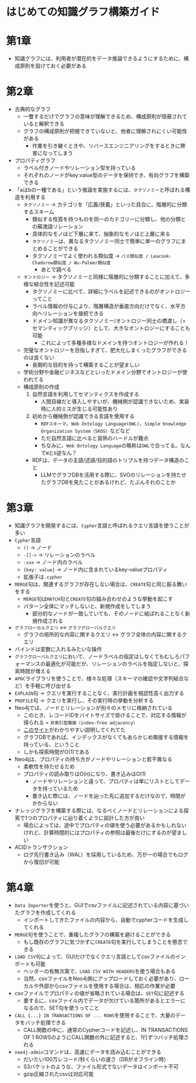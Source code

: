 # はじめての知識グラフ構築ガイド

# 第1章
* 知識グラフには、利用者が潜在的をデータ推論できるようにするために、構成原則を設けておく必要がある

# 第2章
* 古典的なグラフ
    * 一瞥するだけでグラフの意味が理解できるため、構成原則が隠蔽されていると解釈できる
    * グラフの構成原則が把握できていないと、他者に理解されにくい可能性がある
        * 作業を引き継ぐときや、リバースエンジニアリングをするときに弊害になってしまう
* プロパティグラフ
    * ラベル付きノードやリレーション型を持っている
    * それぞれのノードがkey:value型のデータを保持でき、有向グラフを構築できる
* 「aはbの一種である」という推論を実施するには、`タクソノミー`と呼ばれる構造を利用する
    * `タクソノミー` -> カテゴリを「広義/狭義」といった具合に、階層的に分類するスキーム
        * 類似する性質を持つものを同一のカテゴリーに分類し、他の分類との蘇澳語リレーション
        * 具体的なモノほど下層に来て、抽象的なモノほど上層に来る
        * `タクソノミー`は、異なるタクソノミー同士で簡単に単一のグラフにまとめることができる
        * タクソノミーでよく使われる類似度 -> `パス類似度 / Leacook-Chadorow類似度 / Wu-Palmer類似度`
          * あとで調べる
    * `オントロジー` -> タクソノミーと同様に階層的に分類することに加えて、多様な結合性を記述可能
        * タクソノミーに比べて、詳細にラベルを記述できるのがオントロジーってこと
        * ラベル情報の付与により、階層構造が垂直方向だけでなく、水平方向へリレーションを接続できる
        * ドメイン知識が異なるタクソノミー/オントロジー同士の橋渡し（=セマンティックブリッジ）として、大きなオントロジーにすることも可能
            * これによって多種多様なドメインを持つオントロジーが作れる！
    * 完璧なオントロジーを目指しすぎて、肥大化しまくったグラフができるのは良くない
        * 長期的な目的を持って構築することが望ましい
    * 学術分野や金融ビジネスなどといったドメイン分野でオントロジーが使われてる
    * 構成原則の作成
        1. 自然言語を利用してセマンティクスを作成する
            * 人間目線だと導入しやすいが、機械側が認識できないため、実装時に人的ミスが生じる可能性あり
        2. 初めから機械側が認識できる言語を使用する
            * `RDFスキーマ`、`Web Ontology Language(OWL)`、`Simple Knowledge Organization System（SKOS）`などなど
            * ただ自然言語に比べると習熟のハードルが難点
            * ちなみに、`Web Ontology Language`の略称は`OWL`で合ってる。なんで`W`と`O`逆なん？
        * RDFは、データの主語/述語/目的語のトリプルを持つデータ構造のこと
            * LLMでグラフDBを活用する際に、SVOのリレーションを持たせたグラフDBを見たことがあるけれど、たぶんそれのことか
# 第3章
* 知識グラフを開発するには、`Cypher`言語と呼ばれるクエリ言語を使うことが多い
* `Cypher`言語
    * `()` -> ノード
    * `-[]->` -> リレーションのラベル
    * `:xxx` -> ノード内のラベル
    * `{key: value}` -> ノード内に含まれているkey-valueプロパティ
    * 拡張子は`.cypher`
* `MERGE`句は、関連するグラフが存在しない場合は、`CREATE`句と同じ振る舞いをする
    * `MERGE`句は`MATCH`句と`CREATE`句の組み合わせのような挙動を起こす
    * パターン全体にマッチしないと、新規作成をしてしまう
        * 部分的なノードが一致していても、そのノードに結ばれることなく新規作成される
* `グラフローカルクエリ` <-> `グラフグローバルクエリ`
    * グラフの局所的な内容に関するクエリ <-> グラフ全体の内容に関するクエリ
* バインドは変数に入れるみたいな操作
* `グラフグローバルクエリ`において、ノードラベルの指定はしなくてもむしろパフォーマンスの最適化が可能だが、リレーションのラベルを指定しないと、探索時間が増える
* `APOC`ライブラリを使うことで、様々な処理（スキーマの確認や文字列結合など）を手軽に呼び出せる
* `EXPLAIN`句 -> クエリを実行することなく、実行計画を視認性高く出力する
* `PROFILE`句 -> クエリを実行し、その実行時の挙動を分析する
* Neo4jでは、ノードとリレーションが別々のメモリに格納されている
    * このとき、レコードIDをバイトサイズで掛けることで、対応する情報が得られる = `非索引型隣接（index-free adjacency）`
    * [このサイト](https://kenwagatsuma.com/ja/blog/index-free-adjacency-explained)がわかりやすい説明してくれてた
    * グラフDBであれば、インデックスがなくてもあらかじめ隣接する情報を持っている、ということ
    * しかも探索時間がO(1)である
* Neo4jは、プロパティの持ち方がノードやリレーションと若干異なる
    * 柔軟性を持たせるため
    * プロパティの読み取りはO(n)になり、書き込みはO(1)
        * ノードやリレーションと違って、プロパティは単にリストとしてデータを持っているため
        * 書き込む際には、ノードを辿った先に追加するだけなので、時間がかからない
* ナレッジグラフを構築する際には、なるべくノードとリレーションによる探索で1つのプロパティに辿り着くように設計した方が良い
    * 場合によっては、途中でプロパティの値を使う必要があるかもしれないけれど、計算時間的にはプロパティの参照は最後だけにするのが望ましい
* ACIDトランザクション
    * ログ先行書き込み（WAL）を採用しているため、万が一の場合でもログから復旧が可能
# 第4章
* `Data Importer`を使うと、GUIでcsvファイルに記述されている内容に基づいたグラフを作成してくれる
    * インポートしてきたファイルの内容から、自動でcypherコードを生成してくれる
* `MERGE`句を使うことで、重複したグラフの構築を避けることができる
    * もし既存のグラフに気づかずに`CREATE`句を実行してしまうことを懸念できる
* `LOAD CSV`句によって、GUIだけでなくクエリ言語としてcsvファイルのインポートも可能
    * ヘッダーの有無次第で、`LOAD CSV WITH HEADERS`を使う場合もある
    * 当然、csvファイルをNeo4j側にアップロードしておく必要があり、ローカルや外部からcsvファイルを使用する場合は、相応の作業が必要
* csvファイルでプロパティの値が省略されている場合は、`SET`句に記述する
    * 要するに、csvファイル内でデータが欠けている箇所があるとエラーになるので、SET句を使うってこと
* `CALL {...} IN TRANSACTIONS OF ... ROWS`を使用することで、大量のデータをバッチ処理できる
    * CALL関数の中に、通常のCypherコードを記述し、IN TRANSACTIONS OF 1 ROWSのようにCALL関数の外に記述すると、1行ずつバッチ処理される
* `neo4j-admin`コマンドは、高速にデータを読み込むことができる
    * だいたい100万レコード/秒くらいの速さ（DBがオフライン時）
    * S3バケットのような、ファイル形式でないデータはインポート不可
    * gzip圧縮されたcsvは対応可能
